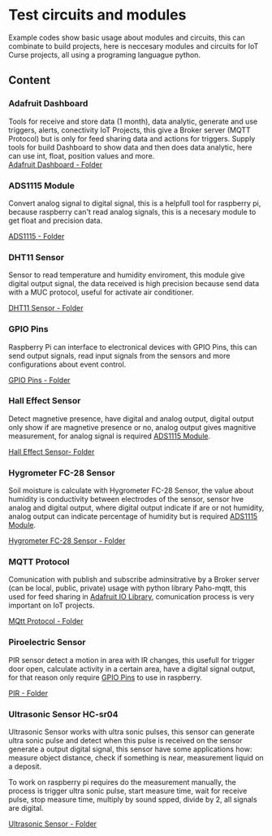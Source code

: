# Test circuits and modules
Example codes show basic usage about modules and circuits, this can combinate to build projects, here is neccesary modules and circuits for IoT Curse projects, all using a programing languague python.

## Content
### Adafruit Dashboard
Tools for receive and store data (1 month), data analytic, generate and use triggers, alerts, conectivity IoT Projects, this give a Broker server (MQTT Protocol) but is only for feed sharing data and actions for triggers. Supply tools for build Dashboard to show data and then does data analytic, here can use int, float, position values and more.  
[Adafruit Dashboard - Folder](/Example&#32;code/Adafruit&#32;Dashboard)

### ADS1115 Module
Convert analog signal to digital signal, this is a helpfull tool for raspberry pi, because raspberry can't read analog signals, this is a necesary module to get float and precision data.

[ADS1115 - Folder](/Example&#32;code/ADS1115&#32;Module)

### DHT11 Sensor
Sensor to read temperature and humidity enviroment, this module give digital output signal, the data received is high precision because send data with a MUC protocol, useful for activate air conditioner.

[DHT11 Sensor - Folder](/Example&#32;code/ADS1115&#32;Module)

### GPIO Pins
Raspberry Pi can interface to electronical devices with GPIO Pins, this can send output signals, read input signals from the sensors and more configurations about event control.

[GPIO Pins - Folder](/Example&#32;code/GPIO&#32;Pins)

### Hall Effect Sensor
Detect magnetive presence, have digital and analog output, digital output only show if are magnetive presence or no, analog output gives magnitive measurement, for analog signal is required [ADS1115 Module](#ads1115-module).

[Hall Effect Sensor- Folder](/Example&#32;code/Hall&#32;Effect&#32;Sensor)

### Hygrometer FC-28 Sensor
Soil moisture is calculate with Hygrometer FC-28 Sensor, the value about humidity is conductivity between electrodes of the sensor, sensor hve analog and digital output, where digital output indicate if are or not humidity, analog output can indicate percentage of humidity but is required [ADS1115 Module](#ads1115-module).

[Hygrometer FC-28 Sensor - Folder](/Example&#32;code/Hygrometer&#32;FC-28&#32;Sensor)

### MQTT Protocol
Comunication with publish and subscribe adminsitrative by a Broker server (can be local, public, private) usage with python library Paho-mqtt, this used for feed sharing in [Adafruit IO Library](#adafruit-dashboard), comunication process is very important on IoT projects.

[MQtt Protocol - Folder](/Example&#32;code/MQTT&#32;Protocol)

### Piroelectric Sensor
PIR sensor detect a motion in area with IR changes, this usefull for trigger door open, calculate activity in a certain area, have a digital signal output, for that reason only require [GPIO Pins](#gpio-pins) to use in raspberry.

[PIR - Folder](/Example&#32;code/Pyroelectric&#32;HC-SR501&#32;Sensor)

### Ultrasonic Sensor HC-sr04
Ultrasonic Sensor works with ultra sonic pulses, this sensor can generate ultra sonic pulse and detect when this pulse is received on the sensor generate a output digital signal, this sensor have some applications how: measure object distance, check if something is near, measurement liquid on a deposit. 

To work on raspberry pi requires do the measurement manually, the process is trigger ultra sonic pulse, start measure time, wait for receive pulse, stop measure time, multiply by sound spped, divide by 2, all signals are digital.

[Ultrasonic Sensor - Folder](/Example&#32;code/Ultrasonic&#32;Sensor&#32;HC-SR04)